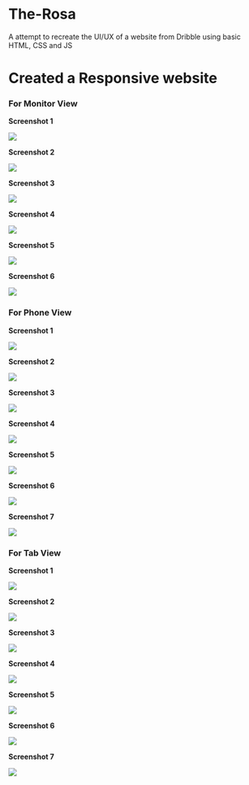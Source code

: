 # The-Rosa
A attempt to recreate the UI/UX of a website from Dribble using basic HTML, CSS and JS

# Created a Responsive website
<h3> For Monitor View </h3>
<p><b> Screenshot 1</b></p>
<img src = "https://github.com/ColossalMonk/The-Rosa/blob/main/Screenshots/1.JPG">
<p><b> Screenshot 2</b></p>
<img src = "https://github.com/ColossalMonk/The-Rosa/blob/main/Screenshots/2.JPG">
<p><b> Screenshot 3</b></p>
<img src = "https://github.com/ColossalMonk/The-Rosa/blob/main/Screenshots/3.JPG">
<p><b> Screenshot 4</b></p>
<img src = "https://github.com/ColossalMonk/The-Rosa/blob/main/Screenshots/4.JPG">
<p><b> Screenshot 5</b></p>
<img src = "https://github.com/ColossalMonk/The-Rosa/blob/main/Screenshots/5.JPG">
<p><b> Screenshot 6</b></p>
<img src = "https://github.com/ColossalMonk/The-Rosa/blob/main/Screenshots/6.JPG">

<h3> For Phone View </h3>
<p><b> Screenshot 1</b></p>
<img src = "https://github.com/ColossalMonk/The-Rosa/blob/main/Screenshots/13.JPG">
<p><b> Screenshot 2</b></p>
<img src = "https://github.com/ColossalMonk/The-Rosa/blob/main/Screenshots/7.JPG">
<p><b> Screenshot 3</b></p>
<img src = "https://github.com/ColossalMonk/The-Rosa/blob/main/Screenshots/8.JPG">
<p><b> Screenshot 4</b></p>
<img src = "https://github.com/ColossalMonk/The-Rosa/blob/main/Screenshots/9.JPG">
<p><b> Screenshot 5</b></p>
<img src = "https://github.com/ColossalMonk/The-Rosa/blob/main/Screenshots/10.JPG">
<p><b> Screenshot 6</b></p>
<img src = "https://github.com/ColossalMonk/The-Rosa/blob/main/Screenshots/11.JPG">
<p><b> Screenshot 7</b></p>
<img src = "https://github.com/ColossalMonk/The-Rosa/blob/main/Screenshots/12.JPG">

<h3> For Tab View </h3>
<p><b> Screenshot 1</b></p>
<img src = "https://github.com/ColossalMonk/The-Rosa/blob/main/Screenshots/14.JPG">
<p><b> Screenshot 2</b></p>
<img src = "https://github.com/ColossalMonk/The-Rosa/blob/main/Screenshots/15.JPG">
<p><b> Screenshot 3</b></p>
<img src = "https://github.com/ColossalMonk/The-Rosa/blob/main/Screenshots/16.JPG">
<p><b> Screenshot 4</b></p>
<img src = "https://github.com/ColossalMonk/The-Rosa/blob/main/Screenshots/17.JPG">
<p><b> Screenshot 5</b></p>
<img src = "https://github.com/ColossalMonk/The-Rosa/blob/main/Screenshots/18.JPG">
<p><b> Screenshot 6</b></p>
<img src = "https://github.com/ColossalMonk/The-Rosa/blob/main/Screenshots/19.JPG">
<p><b> Screenshot 7</b></p>
<img src = "https://github.com/ColossalMonk/The-Rosa/blob/main/Screenshots/20.JPG">
